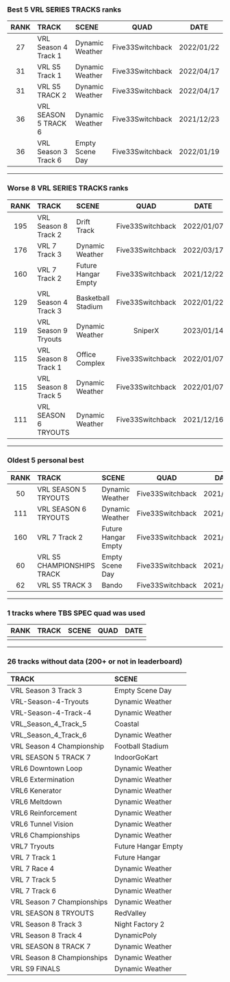 ### Best 5 VRL SERIES TRACKS ranks
|RANK|TRACK|SCENE|QUAD|DATE|
|:---:|:---|:---|:---:|:---:|
|27|VRL Season 4 Track 1|Dynamic Weather|Five33Switchback|2022/01/22|
|31|VRL S5 Track 1|Dynamic Weather|Five33Switchback|2022/04/17|
|31|VRL S5 TRACK 2|Dynamic Weather|Five33Switchback|2022/04/17|
|36|VRL SEASON 5 TRACK 6|Dynamic Weather|Five33Switchback|2021/12/23|
|36|VRL Season 3 Track 6|Empty Scene Day|Five33Switchback|2022/01/19|
---
### Worse 8 VRL SERIES TRACKS ranks
|RANK|TRACK|SCENE|QUAD|DATE|
|:---:|:---|:---|:---:|:---:|
|195|VRL Season 8 Track 2|Drift Track|Five33Switchback|2022/01/07|
|176|VRL 7 Track 3|Dynamic Weather|Five33Switchback|2022/03/17|
|160|VRL 7 Track 2|Future Hangar Empty|Five33Switchback|2021/12/22|
|129|VRL Season 4 Track 3|Basketball Stadium|Five33Switchback|2022/01/22|
|119|VRL Season 9 Tryouts|Dynamic Weather|SniperX|2023/01/14|
|115|VRL Season 8 Track 1|Office Complex|Five33Switchback|2022/01/07|
|115|VRL Season 8 Track 5|Dynamic Weather|Five33Switchback|2022/01/07|
|111|VRL SEASON 6 TRYOUTS|Dynamic Weather|Five33Switchback|2021/12/16|
---
### Oldest 5 personal best
|RANK|TRACK|SCENE|QUAD|DATE|
|:---:|:---|:---|:---:|:---:|
|50|VRL SEASON 5 TRYOUTS|Dynamic Weather|Five33Switchback|2021/12/16|
|111|VRL SEASON 6 TRYOUTS|Dynamic Weather|Five33Switchback|2021/12/16|
|160|VRL 7 Track 2|Future Hangar Empty|Five33Switchback|2021/12/22|
|60|VRL S5 CHAMPIONSHIPS TRACK|Empty Scene Day|Five33Switchback|2021/12/22|
|62|VRL S5 TRACK 3|Bando|Five33Switchback|2021/12/22|
---
### 1 tracks where TBS SPEC quad was used
|RANK|TRACK|SCENE|QUAD|DATE|
|:---:|:---|:---|:---:|:---:|
||||||
---
### 26 tracks without data (200+ or not in leaderboard)
|TRACK|SCENE|
|:---|:---|
|VRL Season 3 Track 3|Empty Scene Day|
|VRL-Season-4-Tryouts|Dynamic Weather|
|VRL-Season-4-Track-4|Dynamic Weather|
|VRL_Season_4_Track_5|Coastal|
|VRL_Season_4_Track_6|Dynamic Weather|
|VRL Season 4 Championship|Football Stadium|
|VRL SEASON 5 TRACK 7|IndoorGoKart|
|VRL6 Downtown Loop|Dynamic Weather|
|VRL6 Extermination|Dynamic Weather|
|VRL6 Kenerator|Dynamic Weather|
|VRL6 Meltdown|Dynamic Weather|
|VRL6 Reinforcement|Dynamic Weather|
|VRL6 Tunnel Vision|Dynamic Weather|
|VRL6 Championships|Dynamic Weather|
|VRL7 Tryouts|Future Hangar Empty|
|VRL 7 Track 1|Future Hangar|
|VRL 7 Race 4|Dynamic Weather|
|VRL 7 Track 5|Dynamic Weather|
|VRL 7 Track 6|Dynamic Weather|
|VRL Season 7 Championships|Dynamic Weather|
|VRL SEASON 8 TRYOUTS|RedValley|
|VRL Season 8 Track 3|Night Factory 2|
|VRL Season 8 Track 4|DynamicPoly|
|VRL SEASON 8 TRACK 7|Dynamic Weather|
|VRL Season 8 Championships|Dynamic Weather|
|VRL S9 FINALS|Dynamic Weather|
